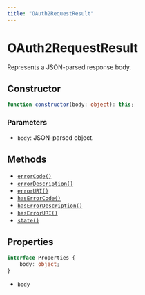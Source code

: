 ```yaml
---
title: "OAuth2RequestResult"
---
```


# OAuth2RequestResult

Represents a JSON-parsed response body.

## Constructor

```ts
function constructor(body: object): this;
```

### Parameters

- `body`: JSON-parsed object.

## Methods

- [`errorCode()`](/reference/main/OAuth2RequestResult/errorCode)
- [`errorDescription()`](/reference/main/OAuth2RequestResult/errorDescription)
- [`errorURI()`](/reference/main/OAuth2RequestResult/errorURI)
- [`hasErrorCode()`](/reference/main/OAuth2RequestResult/hasErrorCode)
- [`hasErrorDescription()`](/reference/main/OAuth2RequestResult/hasErrorDescription)
- [`hasErrorURI()`](/reference/main/OAuth2RequestResult/hasErrorURI)
- [`state()`](/reference/main/OAuth2RequestResult/state)

## Properties

```ts
interface Properties {
	body: object;
}
```

- `body`
